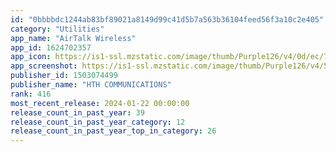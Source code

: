```yaml
---
id: "0bbbbdc1244ab83bf89021a8149d99c41d5b7a563b36104feed56f3a10c2e405"
category: "Utilities"
app_name: "AirTalk Wireless"
app_id: 1624702357
app_icon: https://is1-ssl.mzstatic.com/image/thumb/Purple126/v4/0d/ec/76/0dec7619-7cda-f5b1-2094-cbf5f5a80792/airtalkAppIcon-0-0-1x_U007emarketing-0-0-0-7-0-0-sRGB-0-0-0-GLES2_U002c0-512MB-85-220-0-0.png/1024x1024bb.png
app_screenshot: https://is1-ssl.mzstatic.com/image/thumb/Purple126/v4/54/d1/fe/54d1fe8c-094a-bff2-0e91-4973614af616/09f55650-23b9-47a8-802f-926397958eac_Simulator_Screen_Shot_-_iPhone_11_Pro_Max_-_2022-12-08_at_00.32.30.png/1242x2688bb.png
publisher_id: 1503074499
publisher_name: "HTH COMMUNICATIONS"
rank: 416
most_recent_release: 2024-01-22 00:00:00
release_count_in_past_year: 39
release_count_in_past_year_category: 12
release_count_in_past_year_top_in_category: 26
---
```

